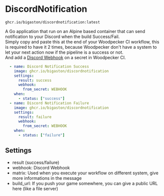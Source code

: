 # DiscordNotification
```
ghcr.io/bigaston/discordnotification:latest
```

A Go application that run on an Alpine based container that can send notification to your Discord when the build Success/Fail.  
Simply copy and paste this at the end of your Woodpecker CI workflow, this is required to have it 2 times, because Woodpecker don't have a system to let your next action now if the pipeline is a success or not.  
And add a [Discord Webhook](https://discord.com/developers/docs/resources/webhook) on a secret in Woodpecker CI.  

```YAML
  - name: Discord Notification Success
    image: ghcr.io/bigaston/discordnotification
    settings:
      result: success
      webhook:
        from_secret: WEBHOOK
    when: 
      - status: ["success"]
  - name: Discord Notification Failure
    image: ghcr.io/bigaston/discordnotification
    settings:
      result: failure
      webhook:
        from_secret: WEBHOOK
    when:
      - status: ["failure"]
```

## Settings
- result (success/failure)
- webhook: Discord Webhook
- matrix: Used when you execute your workflow on different system, give more informations in the message
- build_url: If you push your game somewhere, you can give a public URL here (like a file server)